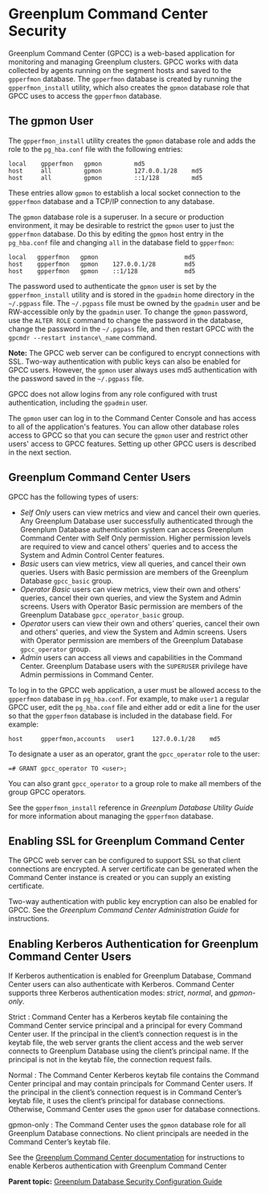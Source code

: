 # Greenplum Command Center Security 

Greenplum Command Center \(GPCC\) is a web-based application for monitoring and managing Greenplum clusters. GPCC works with data collected by agents running on the segment hosts and saved to the `gpperfmon` database. The `gpperfmon` database is created by running the `gpperfmon_install` utility, which also creates the `gpmon` database role that GPCC uses to access the `gpperfmon` database.

## The gpmon User 

The `gpperfmon_install` utility creates the `gpmon` database role and adds the role to the `pg_hba.conf` file with the following entries:

```
local    gpperfmon   gpmon         md5
host     all         gpmon         127.0.0.1/28    md5
host     all         gpmon         ::1/128         md5
```

These entries allow `gpmon` to establish a local socket connection to the `gpperfmon` database and a TCP/IP connection to any database.

The `gpmon` database role is a superuser. In a secure or production environment, it may be desirable to restrict the `gpmon` user to just the `gpperfmon` database. Do this by editing the `gpmon` host entry in the `pg_hba.conf` file and changing `all` in the database field to `gpperfmon`:

```
local   gpperfmon   gpmon                        md5
host    gpperfmon   gpmon    127.0.0.1/28        md5
host    gpperfmon   gpmon    ::1/128             md5
```

The password used to authenticate the `gpmon` user is set by the `gpperfmon_install` utility and is stored in the `gpadmin` home directory in the `~/.pgpass` file. The `~/.pgpass` file must be owned by the `gpadmin` user and be RW-accessible only by the `gpadmin` user. To change the `gpmon` password, use the `ALTER ROLE` command to change the password in the database, change the password in the `~/.pgpass` file, and then restart GPCC with the `gpcmdr --restart instance\_name` command.

**Note:** The GPCC web server can be configured to encrypt connections with SSL. Two-way authentication with public keys can also be enabled for GPCC users. However, the `gpmon` user always uses md5 authentication with the password saved in the `~/.pgpass` file.

GPCC does not allow logins from any role configured with trust authentication, including the `gpadmin` user.

The `gpmon` user can log in to the Command Center Console and has access to all of the application's features. You can allow other database roles access to GPCC so that you can secure the `gpmon` user and restrict other users' access to GPCC features. Setting up other GPCC users is described in the next section.

## Greenplum Command Center Users 

GPCC has the following types of users:

-   *Self Only* users can view metrics and view and cancel their own queries. Any Greenplum Database user successfully authenticated through the Greenplum Database authentication system can access Greenplum Command Center with Self Only permission. Higher permission levels are required to view and cancel others' queries and to access the System and Admin Control Center features.
-   *Basic* users can view metrics, view all queries, and cancel their own queries. Users with Basic permission are members of the Greenplum Database `gpcc_basic` group.
-   *Operator Basic* users can view metrics, view their own and others’ queries, cancel their own queries, and view the System and Admin screens. Users with Operator Basic permission are members of the Greenplum Database `gpcc_operator_basic` group.
-   *Operator* users can view their own and others’ queries, cancel their own and others' queries, and view the System and Admin screens. Users with Operator permission are members of the Greenplum Database `gpcc_operator` group.
-   *Admin* users can access all views and capabilities in the Command Center. Greenplum Database users with the `SUPERUSER` privilege have Admin permissions in Command Center.

To log in to the GPCC web application, a user must be allowed access to the `gpperfmon` database in `pg_hba.conf`. For example, to make `user1` a regular GPCC user, edit the `pg_hba.conf` file and either add or edit a line for the user so that the `gpperfmon` database is included in the database field. For example:

```
host     gpperfmon,accounts   user1     127.0.0.1/28    md5
```

To designate a user as an operator, grant the `gpcc_operator` role to the user:

```
=# GRANT gpcc_operator TO <user>;
```

You can also grant `gpcc_operator` to a group role to make all members of the group GPCC operators.

See the `gpperfmon_install` reference in *Greenplum Database Utility Guide* for more information about managing the `gpperfmon` database.

## Enabling SSL for Greenplum Command Center 

The GPCC web server can be configured to support SSL so that client connections are encrypted. A server certificate can be generated when the Command Center instance is created or you can supply an existing certificate.

Two-way authentication with public key encryption can also be enabled for GPCC. See the *Greenplum Command Center Administration Guide* for instructions.

## Enabling Kerberos Authentication for Greenplum Command Center Users 

If Kerberos authentication is enabled for Greenplum Database, Command Center users can also authenticate with Kerberos. Command Center supports three Kerberos authentication modes: *strict*, *normal*, and *gpmon-only*.

Strict
:   Command Center has a Kerberos keytab file containing the Command Center service principal and a principal for every Command Center user. If the principal in the client’s connection request is in the keytab file, the web server grants the client access and the web server connects to Greenplum Database using the client’s principal name. If the principal is not in the keytab file, the connection request fails.

Normal
:   The Command Center Kerberos keytab file contains the Command Center principal and may contain principals for Command Center users. If the principal in the client’s connection request is in Command Center’s keytab file, it uses the client’s principal for database connections. Otherwise, Command Center uses the `gpmon` user for database connections.

gpmon-only
:   The Command Center uses the `gpmon` database role for all Greenplum Database connections. No client principals are needed in the Command Center’s keytab file.

See the [Greenplum Command Center documentation](https://docs.vmware.com/en/VMware-Tanzu-Greenplum-Text/3.9/tanzu-greenplum-text/GUID-welcome.html) for instructions to enable Kerberos authentication with Greenplum Command Center

**Parent topic:** [Greenplum Database Security Configuration Guide](../topics/preface.html)

